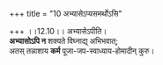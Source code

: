 +++
title = "10 अभ्यासेऽप्यसमर्थोऽसि"

+++
।।12.10।। अभ्यासेऽपीति।  
**अभ्यासोऽपि न** शक्यते विघ्नाद्य् अभिभवात्;  
अतस् तन्नाशाय **कर्म** पूजा-जप-स्वाध्याय-होमादीन् कुरु।

